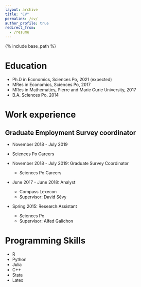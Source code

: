 ```yaml
---
layout: archive
title: "CV"
permalink: /cv/
author_profile: true
redirect_from:
  - /resume
---
```


{% include base_path %}

Education
======
* Ph.D in Economics, Sciences Po, 2021 (expected)
* MRes in Economics, Sciences Po, 2017
* MRes in Mathematics, Pierre and Marie Curie University, 2017
* B.A. Sciences Po, 2014

Work experience
======

Graduate Employment Survey coordinator
------
* November 2018 - July 2019
* Sciences Po Careers

* November 2018 - July 2019: Graduate Survey Coordinator
  * Sciences Po Careers

* June 2017 - June 2018: Analyst
  * Compass Lexecon
  * Supervisor: David Sévy

* Spring 2015: Research Assistant
  * Sciences Po
  * Supervisor: Alfed Galichon

Programming Skills
======
* R
* Python
* Julia
* C++
* Stata
* Latex
